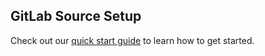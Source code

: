 ## GitLab Source Setup

Check out our [quick start guide](https://docs.buildable.dev/) to learn how to get started.